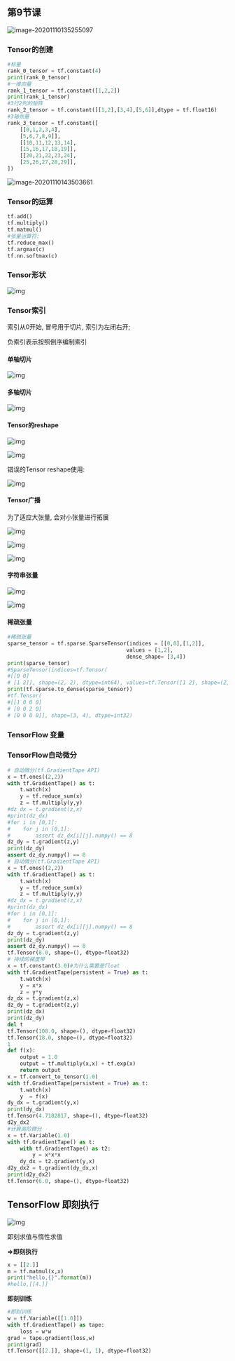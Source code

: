## 第9节课

![image-20201110135255097](C:/Users/75451/Desktop/learning/2020_autumn/大数据与机器智能/pic/image-20201110135255097.png)

### Tensor的创建

```python
#标量
rank_0_tensor = tf.constant(4)
print(rank_0_tensor)
#一维向量
rank_1_tensor = tf.constant([1,2,2])
print(rank_1_tensor)
#3行2列的矩阵
rank_2_tensor = tf.constant([[1,2],[3,4],[5,6]],dtype = tf.float16)
#3轴张量
rank_3_tensor = tf.constant([
    [[0,1,2,3,4],
    [5,6,7,8,9]],
    [[10,11,12,13,14],
    [15,16,17,18,19]],
    [[20,21,22,23,24],
    [25,26,27,28,29]],
])
```

![image-20201110143503661](C:/Users/75451/Desktop/learning/2020_autumn/大数据与机器智能/pic/image-20201110143503661.png)

### Tensor的运算

```python
tf.add()
tf.multiply()
tf.matmul()
#张量运算符: 
tf.reduce_max()
tf.argmax(c)
tf.nn.softmax(c)

```

### Tensor形状

![img](C:/Users/75451/Desktop/learning/2020_autumn/大数据与机器智能/pic/FoK8oPI5BF-ZjGnBldKfo-G8NWML)

### Tensor索引

索引从0开始, 冒号用于切片, 索引为左闭右开;

负索引表示按照倒序编制索引

#### 单轴切片

![img](C:/Users/75451/Desktop/learning/2020_autumn/大数据与机器智能/pic/FkNAhaAmV-A2nteSOCpfRxZfYTBY)

#### 多轴切片

![img](C:/Users/75451/Desktop/learning/2020_autumn/大数据与机器智能/pic/FjzeTxz1H0fA7sZdUzwuve7VGzzX)

#### Tensor的reshape

![img](C:/Users/75451/Desktop/learning/2020_autumn/大数据与机器智能/pic/FoWwsTd6oZfUbue1wKKGDidwxbpu)

![img](C:/Users/75451/Desktop/learning/2020_autumn/大数据与机器智能/pic/Fgvx2-j_54iPp4TzDwuLLBiCdC_Z)

错误的Tensor reshape使用: 

![img](C:/Users/75451/Desktop/learning/2020_autumn/大数据与机器智能/pic/Fl7wZl1gYC18z9rTyEIGjlt42Q9C)

#### Tensor广播

为了适应大张量, 会对小张量进行拓展

![img](C:/Users/75451/Desktop/learning/2020_autumn/大数据与机器智能/pic/FlyCX37B3ogKFyPkXOVeMujW9d5Y)

![img](C:/Users/75451/Desktop/learning/2020_autumn/大数据与机器智能/pic/FuXrDI_wpQytR2lBU8qInl0UEnEP)

![img](C:/Users/75451/Desktop/learning/2020_autumn/大数据与机器智能/pic/FhCTv5ZRdL8isa_ZvYp7WNr-hXhH)

#### 字符串张量

![img](C:/Users/75451/Desktop/learning/2020_autumn/大数据与机器智能/pic/FqpyD9hlye8wj5cUOwF1710Z-42Q)

![img](C:/Users/75451/Desktop/learning/2020_autumn/大数据与机器智能/pic/FhU1_Y8UnloFPgV8q5LFfWgW6xdm)

#### 稀疏张量

```python
#稀疏张量
sparse_tensor = tf.sparse.SparseTensor(indices = [[0,0],[1,2]],
                                      values = [1,2],
                                      dense_shape= [3,4])
print(sparse_tensor)
#SparseTensor(indices=tf.Tensor(
#[[0 0]
# [1 2]], shape=(2, 2), dtype=int64), values=tf.Tensor([1 2], shape=(2,), dtype=int32), dense_shape=tf.Tensor([3 4], shape=(2,), dtype=int64))
print(tf.sparse.to_dense(sparse_tensor))
#tf.Tensor(
#[[1 0 0 0]
# [0 0 2 0]
# [0 0 0 0]], shape=(3, 4), dtype=int32)
```

### TensorFlow 变量

### TensorFlow自动微分

```python
# 自动微分(tf.GradientTape API)
x = tf.ones((2,2))
with tf.GradientTape() as t:
    t.watch(x)
    y = tf.reduce_sum(x)
    z = tf.multiply(y,y)
#dz_dx = t.gradient(z,x)
#print(dz_dx)
#for i in [0,1]:
#    for j in [0,1]:
#        assert dz_dx[i][j].numpy() == 8
dz_dy = t.gradient(z,y)
print(dz_dy)
assert dz_dy.numpy() == 8
# 自动微分(tf.GradientTape API)
x = tf.ones((2,2))
with tf.GradientTape() as t:
    t.watch(x)
    y = tf.reduce_sum(x)
    z = tf.multiply(y,y)
#dz_dx = t.gradient(z,x)
#print(dz_dx)
#for i in [0,1]:
#    for j in [0,1]:
#        assert dz_dx[i][j].numpy() == 8
dz_dy = t.gradient(z,y)
print(dz_dy)
assert dz_dy.numpy() == 8
tf.Tensor(8.0, shape=(), dtype=float32)
# 持续的梯度带
x = tf.constant(3.0)#为什么需要是float
with tf.GradientTape(persistent = True) as t:
    t.watch(x)
    y = x*x
    z = y*y
dz_dx = t.gradient(z,x)
dz_dy = t.gradient(z,y)
print(dz_dx)
print(dz_dy)
del t
tf.Tensor(108.0, shape=(), dtype=float32)
tf.Tensor(18.0, shape=(), dtype=float32)
1
def f(x):
    output = 1.0
    output = tf.multiply(x,x) + tf.exp(x)
    return output
x = tf.convert_to_tensor(1.0)
with tf.GradientTape(persistent = True) as t:
    t.watch(x)
    y  = f(x)
dy_dx = t.gradient(y,x)
print(dy_dx)
tf.Tensor(4.7182817, shape=(), dtype=float32)
d2y_dx2
#计算高阶微分
x = tf.Variable(1.0)
with tf.GradientTape() as t:
    with tf.GradientTape() as t2:
        y = x*x*x
    dy_dx = t2.gradient(y,x)
d2y_dx2 = t.gradient(dy_dx,x)
print(d2y_dx2)
tf.Tensor(6.0, shape=(), dtype=float32)
```

## TensorFlow 即刻执行

![img](C:/Users/75451/Desktop/learning/2020_autumn/大数据与机器智能/pic/FgZF_9uolBtfRzbh62xFouY0tXKI)

即刻求值与惰性求值

**=>即刻执行**

```python
x = [[2.]]
m = tf.matmul(x,x)
print("hello,{}".format(m))
#hello,[[4.]]
```

**即刻训练**

```python
#即刻训练
w = tf.Variable([[1.0]])
with tf.GradientTape() as tape:
    loss = w*w
grad = tape.gradient(loss,w)
print(grad)
tf.Tensor([[2.]], shape=(1, 1), dtype=float32)
```

